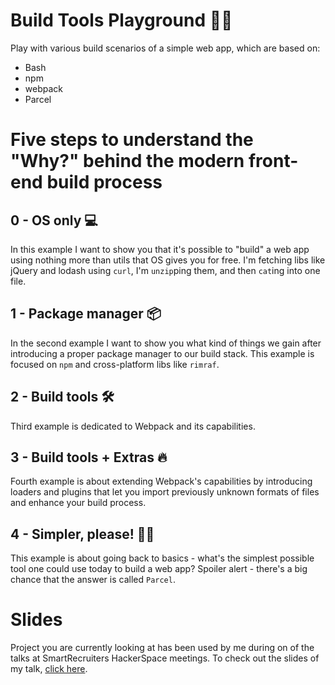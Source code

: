 # Build Tools Playground 👷‍♂️

Play with various build scenarios of a simple web app, which are based on:

* Bash
* npm
* webpack
* Parcel

# Five steps to understand the "Why?" behind the modern front-end build process 

## 0 - OS only 💻

In this example I want to show you that it's possible to "build" a web app using nothing more than utils that OS gives you for free. I'm fetching libs like jQuery and lodash using `curl`, I'm `unzip`ping them, and then `cat`ing into one file.

## 1 - Package manager 📦

In the second example I want to show you what kind of things we gain after introducing a proper package manager to our build stack. This example is focused on `npm` and cross-platform libs like `rimraf`.

## 2 - Build tools 🛠

Third example is dedicated to Webpack and its capabilities.

## 3 - Build tools + Extras 🔥

Fourth example is about extending Webpack's capabilities by introducing loaders and plugins that let you import previously unknown formats of files and enhance your build process.

## 4 - Simpler, please! 🧘‍♀️

This example is about going back to basics - what's the simplest possible tool one could use today to build a web app? Spoiler alert - there's a big chance that the answer is called `Parcel`.

# Slides

Project you are currently looking at has been used by me during on of the talks at SmartRecruiters HackerSpace meetings. To check out the slides of my talk, [click here](https://docs.google.com/presentation/d/132MLdeEa8wt1RnYD9DOZRRJ1Ofss0ZwYgmcZ0hTZDxk/edit?usp=sharing).